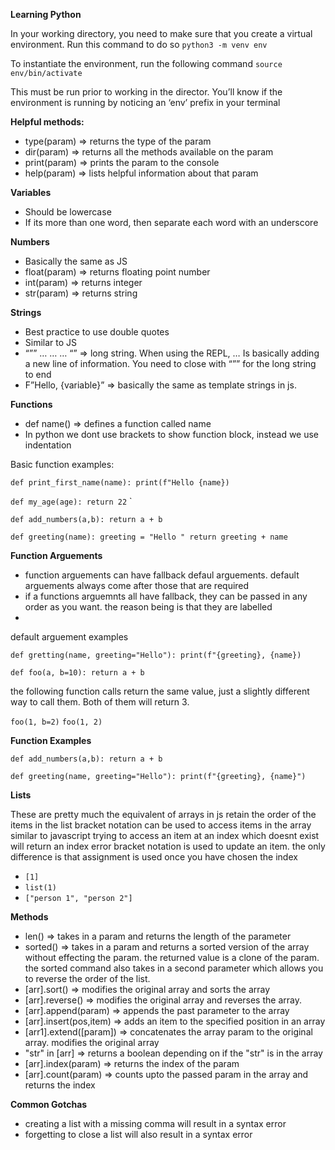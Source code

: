 **Learning Python**

In your working directory, you need to make sure that you create a virtual environment.
Run this command to do so
`python3 -m venv env`

To instantiate the environment, run the following command
`source env/bin/activate`

This must be run prior to working in the director. You’ll know if the environment is running by noticing an ‘env’ prefix in your terminal

**Helpful methods:**

- type(param) => returns the type of the param
- dir(param) => returns all the methods available on the param
- print(param) => prints the param to the console
- help(param) => lists helpful information about that param

**Variables**

- Should be lowercase
- If its more than one word, then separate each word with an underscore

**Numbers**

- Basically the same as JS
- float(param) => returns floating point number
- int(param) => returns integer
- str(param) => returns string

**Strings**

- Best practice to use double quotes
- Similar to JS
- “”” … … … “” => long string. When using the REPL, … Is basically adding a new line of information. You need to close with “”” for the long string to end
- F”Hello, {variable}” => basically the same as template strings in js.

**Functions**

- def name() => defines a function called name
- In python we dont use brackets to show function block, instead we use indentation

Basic function examples:

`def print_first_name(name): print(f"Hello {name})`

`def my_age(age): return 22`
`

`def add_numbers(a,b): return a + b`

`def greeting(name): greeting = "Hello " return greeting + name`

**Function Arguements**

- function arguements can have fallback defaul arguements. default arguements always come after those that are required
- if a functions arguemnts all have fallback, they can be passed in any order as you want. the reason being is that they are labelled
-

default arguement examples

`def gretting(name, greeting="Hello"): print(f"{greeting}, {name})`

`def foo(a, b=10): return a + b`

the following function calls return the same value, just a slightly different way to call them.
Both of them will return 3.

`foo(1, b=2)`
`foo(1, 2)`

**Function Examples**

`def add_numbers(a,b): return a + b`

`def greeting(name, greeting="Hello"): print(f"{greeting}, {name}")`

**Lists**

These are pretty much the equivalent of arrays in js
retain the order of the items in the list
bracket notation can be used to access items in the array similar to javascript
trying to access an item at an index which doesnt exist will return an index error
bracket notation is used to update an item. the only difference is that assignment is used once you have chosen the index

- `[1]`
- `list(1)`
- `["person 1", "person 2"]`

**Methods**

- len() => takes in a param and returns the length of the parameter
- sorted() => takes in a param and returns a sorted version of the array without effecting the param. the returned value is a clone of the param. the sorted command also takes in a second parameter which allows you to reverse the order of the list.
- [arr].sort() => modifies the original array and sorts the array
- [arr].reverse() => modifies the original array and reverses the array.
- [arr].append(param) => appends the past parameter to the array
- [arr].insert(pos,item) => adds an item to the specified position in an array
- [arr1].extend([param]) => concatenates the array param to the original array. modifies the original array
- "str" in [arr] => returns a boolean depending on if the "str" is in the array
- [arr].index(param) => returns the index of the param
- [arr].count(param) => counts upto the passed param in the array and returns the index

**Common Gotchas**

- creating a list with a missing comma will result in a syntax error
- forgetting to close a list will also result in a syntax error
